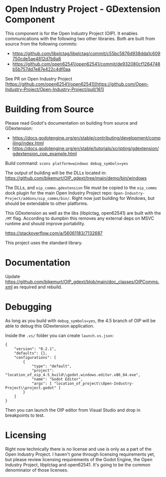 # Open Industry Project - GDextension Component
This component is for the Open Industry Project (OIP). It enables communications with the following two other libraries. Both are built from source from the following commits:
- https://github.com/libplctag/libplctag/commit/c55bc5876d938dda1c609750cde5ae4812d7b8a8
- https://github.com/open62541/open62541/commit/de932080cf1264748b5b757dd7e87e422c4df0aa

See PR on Open Industry Project [https://github.com/open62541/open62541](https://github.com/Open-Industry-Project/Open-Industry-Project/pull/161)

# Building from Source
Please read Godot's documentation on building from source and GDextension:
- https://docs.godotengine.org/en/stable/contributing/development/compiling/index.html
- https://docs.godotengine.org/en/stable/tutorials/scripting/gdextension/gdextension_cpp_example.html

Build command:
`scons platform=windows debug_symbols=yes`

The output of building will be the DLLs located in: https://github.com/bikemurt/OIP_gdext/tree/main/demo/bin/windows

The DLLs, and `oip_comms.gdextension` file must be copied to the `oip_comms` dock plugin for the main Open Industry Project repo: `Open-Industry-Project/addons/oip_comms/bin/`. Right now just building for Windows, but should be extendable to other platforms.

This GDextension as well as the libs (libplctag, open62541) are built with the `/MT` flag. According to dumpbin this removes any external deps on MSVC runtime and should improve portability.

https://stackoverflow.com/a/56061183/7132687

This project uses the standard library.

# Documentation

Update https://github.com/bikemurt/OIP_gdext/blob/main/doc_classes/OIPComms.xml as required and rebuild.

# Debugging
As long as you build with `debug_symbols=yes`, the 4.5 branch of OIP will be able to debug this GDextension application. 

Inside the `.vs/` folder you can create `launch.vs.json`:

```
{
	"version": "0.2.1",
	"defaults": {},
	"configurations": [
		{
			"type": "default",
			"project": "location_of_oip_4.5_build\\godot.windows.editor.x86_64.exe",
			"name": "Godot Editor",
			"args": [ "location_of_project\\Open-Industry-Project\\project.godot" ]
		}
	]
}
```

Then you can launch the OIP editor from Visual Studio and drop in breakpoints to test.

# Licensing
Right now technically there is no license and use is only as a part of the Open Industry Project.
I haven't gone through licensing requirements yet, but please review licensing requirements of the Godot Engine, the Open Industry Project, libplctag and open62541. It's going to be the common denominator of those licenses.

